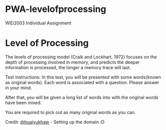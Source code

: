 # PWA-levelofprocessing
WID2003 Individual Assignment


# Level of Processing
The levels of processing model (Craik and Lockhart, 1972) focuses on the depth of processing involved in memory, and predicts the deeper information is processed, the longer a memory trace will last.


Test instructions:
In this test, you will be presented with some words(known as original words). Each word is associated with a question. Please answer in your mind.


After that, you will be given a long list of words into with the original words have been mixed.


You are required to pick out as many original words as you can.

Credit:
[@huaiyukhaw](http://github.com/huaiyukhaw) - Setting up the domain :D
